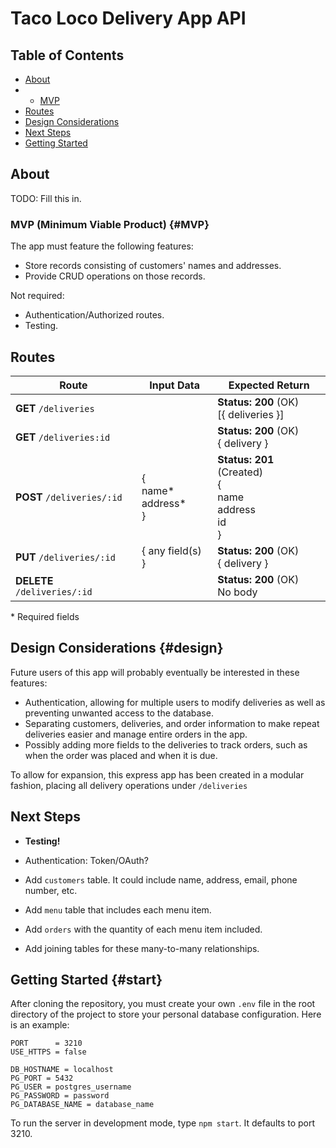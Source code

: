 # Taco Loco Delivery App API

## Table of Contents
- [About](#about)
- - [MVP](#MVP)
- [Routes](#routes)
- [Design Considerations](#design)
- [Next Steps](#next)
- [Getting Started](#start)

## About

TODO: Fill this in.

### MVP (Minimum Viable Product) {#MVP}
The app must feature the following features:
* Store records consisting of customers' names and addresses.
* Provide CRUD operations on those records.

Not required:
* Authentication/Authorized routes.
* Testing.

## Routes

|   Route   |         Input Data         | Expected Return |
| --------- | -------------------------- | --------------- |
|**GET** `/deliveries`||**Status: 200** (OK)<br>[{ deliveries }]|
|**GET** `/deliveries:id`||**Status: 200** (OK)<br>{ delivery }|
|**POST** `/deliveries/:id`|{<br>name*<br>address*<br>}|**Status: 201** (Created)<br>{<br>name<br>address<br>id<br>}|
|**PUT** `/deliveries/:id`|{ any field(s) }|**Status: 200** (OK)<br>{ delivery }|
|**DELETE** `/deliveries/:id`||**Status: 200** (OK)<br>No body|

\* Required fields

## Design Considerations {#design}

Future users of this app will probably eventually be interested in these features:

* Authentication, allowing for multiple users to modify deliveries as well as preventing unwanted access to the database.
* Separating customers, deliveries, and order information to make repeat deliveries easier and manage entire orders in the app.
* Possibly adding more fields to the deliveries to track orders, such as when the order was placed and when it is due.

To allow for expansion, this express app has been created in a modular fashion, placing all delivery operations under `/deliveries`

## Next Steps

* **Testing!**
* Authentication: Token/OAuth?

* Add `customers` table. It could include name, address, email, phone number, etc.
* Add `menu` table that includes each menu item.
* Add `orders` with the quantity of each menu item included.
* Add joining tables for these many-to-many relationships.

## Getting Started {#start}

After cloning the repository, you must create your own `.env` file in the root directory of the project to store your personal database configuration. Here is an example:

```
PORT      = 3210
USE_HTTPS = false

DB_HOSTNAME = localhost
PG_PORT = 5432
PG_USER = postgres_username
PG_PASSWORD = password
PG_DATABASE_NAME = database_name
```

To run the server in development mode, type `npm start`. It defaults to port 3210.